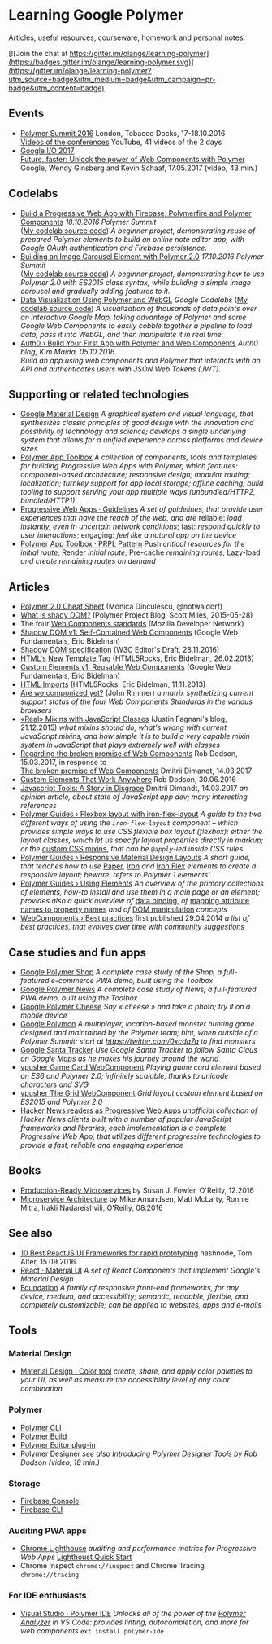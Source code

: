 # Learning Google Polymer

Articles, useful resources, courseware, homework and personal notes.

[![Join the chat at https://gitter.im/olange/learning-polymer](https://badges.gitter.im/olange/learning-polymer.svg)](https://gitter.im/olange/learning-polymer?utm_source=badge&utm_medium=badge&utm_campaign=pr-badge&utm_content=badge)

## Events

* [Polymer Summit 2016](https://www.polymer-project.org/summit/schedule) London, Tobacco Docks, 17-18.10.2016  
[Videos of the conferences](https://www.youtube.com/playlist?list=PLNYkxOF6rcICc687SxHQRuo9TVNOJelSZ) YouTube, 41 videos of the 2 days
* [Google I/O 2017](https://events.google.com/io/)  
  [Future, faster: Unlock the power of Web Components with Polymer](https://www.youtube.com/watch?v=cuoZenpQveQ&list=PLNYkxOF6rcICniLJ2rfj0FexlA-9zmJJE&index=2) Google, Wendy Ginsberg and Kevin Schaaf, 17.05.2017 (video, 43 min.)

## Codelabs

* [Build a Progressive Web App with Firebase, Polymerfire and Polymer Components](https://codelabs.developers.google.com/codelabs/polymer-firebase-pwa/index.html) _18.10.2016 Polymer Summit_  
([My codelab source code](https://github.com/olange/learning-polymer/tree/master/codelabs/pwa-firebase)) _A beginner project, demonstrating reuse of prepared Polymer elements to build an online note editor app, with Google OAuth authentication and Firebase persistence._
* [Building an Image Carousel Element with Polymer 2.0](https://codelabs.developers.google.com/codelabs/polymer-2-carousel/) _17.10.2016 Polymer Summit_  
([My codelab source code](https://github.com/olange/learning-polymer/tree/master/codelabs/carousel)) _A beginner project, demonstrating how to use Polymer 2.0 with ES2015 class syntax, while building a simple image carousel and gradually adding features to it._
* [Data Visualization Using Polymer and WebGL](https://codelabs.developers.google.com/codelabs/polymer-webgl/) _Google Codelabs_ ([My codelab source code](https://github.com/olange/learning-polymer/tree/master/codelabs/googlemap-viz)) _A visualization of thousands of data points over an interactive Google Map, taking advantage of Polymer and some Google Web Components to easily cobble together a pipeline to load data, pass it into WebGL, and then manipulate it in real time._
* [Auth0 › Build Your First App with Polymer and Web Components](https://auth0.com/blog/build-your-first-app-with-polymer-and-web-components/) _Auth0 blog, Kim Maida, 05.10.2016_  
  _Build an app using web components and Polymer that interacts with an API and authenticates users with JSON Web Tokens (JWT)._

## Supporting or related technologies

* [Google Material Design](https://material.io/guidelines/material-design/introduction.html) _A graphical system and visual language, that synthesizes classic principles of good design with the innovation and possibility of technology and science; develops a single underlying system that allows for a unified experience across platforms and device sizes_
* [Polymer App Toolbox](https://www.polymer-project.org/2.0/toolbox/index) _A collection of components, tools and templates for building Progressive Web Apps with Polymer, which features: component-based architecture; responsive design; modular routing; localization; turnkey support for app local storage;
offline caching; build tooling to support serving your app multiple ways (unbundled/HTTP2, bundled/HTTP1)_
* [Progressive Web Apps · Guidelines](https://developers.google.com/web/progressive-web-apps) _A set of guidelines, that provide user experiences that have the reach of the web, and are_ reliable: _load instantly, even in uncertain network conditions_; fast: _respond quickly to user interactions_; engaging: _feel like a natural app on the device_
* [Polymer App Toolbox · PRPL Pattern](https://www.polymer-project.org/2.0/toolbox/prpl) Push _critical resources for the initial route_; Render _initial route_; Pre-cache _remaining routes_; Lazy-load _and create remaining routes on demand_

## Articles

* [Polymer 2.0 Cheat Sheet](https://meowni.ca/posts/polymer-2-cheatsheet/) (Monica Dinculescu, @notwaldorf)
* [What is shady DOM?](https://www.polymer-project.org/1.0/blog/shadydom) (Polymer Project Blog, Scott Miles, 2015-05-28)
* The four [Web Components standards](https://developer.mozilla.org/en-US/docs/Web/Web_Components) (Mozilla Developer Network)
 * [Shadow DOM v1: Self-Contained Web Components](https://developers.google.com/web/fundamentals/getting-started/primers/shadowdom) (Google Web Fundamentals, Eric Bidelman)
 * [Shadow DOM specification](http://w3c.github.io/webcomponents/spec/shadow/) (W3C Editor's Draft, 28.11.2016)
 * [HTML's New Template Tag](https://www.html5rocks.com/en/tutorials/webcomponents/template/) (HTML5Rocks, Eric Bidelman, 26.02.2013)
 * [Custom Elements v1: Reusable Web Components](https://developers.google.com/web/fundamentals/getting-started/primers/customelements) (Google Web Fundamentals, Eric Bidelman)
 * [HTML Imports](https://www.html5rocks.com/en/tutorials/webcomponents/imports/) (HTML5Rocks, Eric Bidelman, 11.11.2013)
* [Are we componized yet?](http://jonrimmer.github.io/are-we-componentized-yet/) (John Rimmer) _a matrix synthetizing current support status of the four Web Components Standards in the various browsers_
* [«Real» Mixins with JavaScript Classes](http://justinfagnani.com/2015/12/21/real-mixins-with-javascript-classes/) (Justin Fagnani's blog, 21.12.2015) _what mixins should do, what's wrong with current JavaScript mixins, and how simple it is to build a very capable mixin system in JavaScript that plays extremely well with classes_
* [Regarding the broken promise of Web Components](https://robdodson.me/regarding-the-broken-promise-of-web-components/) Rob Dodson, 15.03.2017, in response to  
  [The broken promise of Web Components](https://dmitriid.com/blog/2017/03/the-broken-promise-of-web-components/#brief-incomplete-and-mostly-incorrect-history-of-web-components) Dmitrii Dimandt, 14.03.2017
* [Custom Elements That Work Anywhere](https://medium.com/dev-channel/custom-elements-that-work-anywhere-898e1dd2bc48#.xbmcc634v) Rob Dodson, 30.06.2016
* [Javascript Tools: A Story in Disgrace](https://dmitriid.com/blog/2016/10/javascript-tools/) Dmitrii Dimandt, 14.03.2017 _an opinion article, about state of JavaScript app dev; many interesting references_
* [Polymer Guides › Flexbox layout with iron-flex-layout](https://elements.polymer-project.org/guides/flex-layout) _A guide to the two different ways of using the `iron-flex-layout` component – which provides simple ways to use CSS flexible box layout (flexbox): either the layout classes, which let us specify layout properties directly in markup; or the_ [custom CSS mixins](https://www.polymer-project.org/1.0/docs/devguide/styling.html#custom-style), _that can be `@apply`-ied inside CSS rules_
* [Polymer Guides › Responsive Material Design Layouts](https://elements.polymer-project.org/guides/responsive-material-design-layouts) _A short guide, that teaches how to use_ [Paper](https://www.webcomponents.org/collection/PolymerElements/paper-ui-elements), [Iron](https://www.webcomponents.org/collection/PolymerElements/iron-elements) _and_ [Iron Flex](https://www.webcomponents.org/element/PolymerElements/iron-flex-layout) _elements to create a responsive layout; beware: refers to Polymer 1 elements!_
* [Polymer Guides › Using Elements](https://elements.polymer-project.org/guides/using-elements) _An overview of the primary collections of elements, how-to install and use them in a main page or an element; provides also a quick overview of_ [data binding](https://www.polymer-project.org/1.0/docs/devguide/data-binding.html), _of_ [mapping attribute names to property names](https://elements.polymer-project.org/guides/using-elements#polymer-element-apis) _and of_ [DOM manipulation](https://www.polymer-project.org/1.0/docs/devguide/local-dom.html#dom-api) _concepts_
* [WebComponents › Best practices](https://www.webcomponents.org/community/articles/web-components-best-practices) first published 29.04.2014 _a list of best practices, that evolves over time with community suggestions_

## Case studies and fun apps

* [Google Polymer Shop](https://www.polymer-project.org/2.0/toolbox/case-study) _A complete case study of the Shop, a full-featured e-commerce PWA demo, built using the Toolbox_
* [Google Polymer News](https://www.polymer-project.org/2.0/toolbox/news-case-study) _A complete case study of News, a full-featured PWA demo, built using the Toolbox_
* [Google Polymer Cheese](https://cheese.polymer-project.org/) _Say « cheese » and take a photo; try it on a mobile device_
* [Google Polymon](https://polymon.polymer-project.org/) _A multiplayer, location-based monster hunting game designed and maintained by the Polymer team; hint, when outside of a Polymer Summit: start at https://twitter.com/0xcda7a to find monsters_
* [Google Santa Tracker](https://santatracker.google.com/codeboogie.html) _Use Google Santa Tracker to follow Santa Claus on Google Maps as he makes his journey around the world_
* [vpusher Game Card WebComponent](https://www.webcomponents.org/element/vpusher/game-card) _Playing game card element based on ES6 and Polymer 2.0; infinitely scalable, thanks to unicode characters and SVG_
* [vpusher The Grid WebComponent](https://www.webcomponents.org/element/vpusher/the-grid) _Grid layout custom element based on ES2015 and Polymer 2.0_
* [Hacker News readers as Progressive Web Apps](https://hnpwa.com/) _unofficial collection of Hacker News clients built with a number of popular JavaScript frameworks and libraries; each implementation is a complete Progressive Web App, that utilizes different progressive technologies to provide a fast, reliable and engaging experience_

## Books

* [Production-Ready Microservices](https://www.safaribooksonline.com/library/view/production-ready-microservices/9781491965962/) by Susan J. Fowler, O'Reilly, 12.2016
* [Microservice Architecture](https://www.safaribooksonline.com/library/view/microservice-architecture/9781491956328/) by Mike Amundsen, Matt McLarty, Ronnie Mitra, Irakli Nadareishvili, O'Reilly, 08.2016

## See also

* [10 Best ReactJS UI Frameworks for rapid prototyping](https://hashnode.com/post/10-best-reactjs-ui-frameworks-for-rapid-prototyping-cit49tqx414z89c53equ4zc5k) hashnode, Tom Alter, 15.09.2016
* [React · Material UI](http://www.material-ui.com/#/) _A set of React Components that Implement Google's Material Design_
* [Foundation](http://foundation.zurb.com) _A family of responsive front-end frameworks, for any device, medium, and accessibility; semantic, readable, flexible, and completely customizable; can be applied to websites, apps and e-mails_

## Tools

### Material Design

* [Material Design · Color tool](http://material.io/color/) _create, share, and apply color palettes to your UI, as well as measure the accessibility level of any color combination_

### Polymer

* [Polymer CLI](https://github.com/Polymer/polymer-cli)
* [Polymer Build](https://github.com/Polymer/polymer-build)
* [Polymer Editor plug-in](https://github.com/Polymer/polymer-editor-service)
* [Polymer Designer](http://designer.polymer-project.org/) _see also [Introducing Polymer Designer Tools](https://www.youtube.com/watch?v=djQh8XKRzRg) by Rob Dodson (video, 18 min.)_

### Storage

* [Firebase Console](https://console.firebase.google.com)
* [Firebase CLI](https://firebase.google.com/docs/cli/)

### Auditing PWA apps

* [Chrome Lighthouse](https://github.com/GoogleChrome/lighthouse) _auditing and performance metrics for Progressive Web Apps_ [Lighthoust Quick Start](http://bit.ly/lighthouse-quickstart)
* Chrome Inspect `chrome://inspect` and Chrome Tracing `chrome://tracing`

### For IDE enthusiasts

* [Visual Studio · Polymer IDE](https://marketplace.visualstudio.com/items?itemName=polymer.polymer-ide) _Unlocks all of the power of the [Polymer Analyzer](https://github.com/Polymer/polymer-analyzer) in VS Code: provides linting, autocompletion, and more for web components_ `ext install polymer-ide`